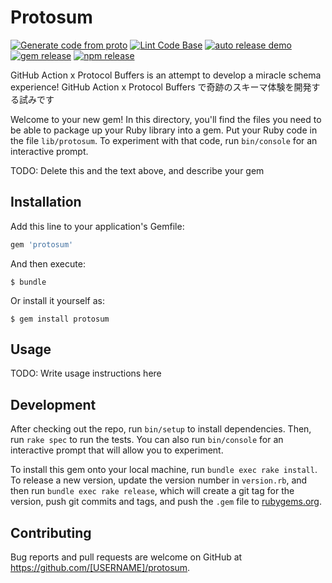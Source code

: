 # Protosum

[![Generate code from proto](https://github.com/igsr5/protosum/actions/workflows/gen-from-proto.yml/badge.svg)](https://github.com/igsr5/protosum/actions/workflows/gen-from-proto.yml)
[![Lint Code Base](https://github.com/igsr5/protosum/actions/workflows/linter.yml/badge.svg)](https://github.com/igsr5/protosum/actions/workflows/linter.yml)
[![auto release demo](https://github.com/igsr5/protosum/actions/workflows/create-release.yml/badge.svg)](https://github.com/igsr5/protosum/actions/workflows/create-release.yml)
[![gem release](https://github.com/igsr5/protosum/actions/workflows/gem-release.yml/badge.svg)](https://github.com/igsr5/protosum/actions/workflows/gem-release.yml)
[![npm release](https://github.com/igsr5/protosum/actions/workflows/npm-release.yml/badge.svg)](https://github.com/igsr5/protosum/actions/workflows/npm-release.yml)

GitHub Action x Protocol Buffers is an attempt to develop a miracle schema experience!
GitHub Action x Protocol Buffers で奇跡のスキーマ体験を開発する試みです

Welcome to your new gem! In this directory, you'll find the files you need to be able to package up your Ruby library into a gem. Put your Ruby code in the file `lib/protosum`. To experiment with that code, run `bin/console` for an interactive prompt.

TODO: Delete this and the text above, and describe your gem

## Installation

Add this line to your application's Gemfile:

```ruby
gem 'protosum'
```

And then execute:

    $ bundle

Or install it yourself as:

    $ gem install protosum

## Usage

TODO: Write usage instructions here

## Development

After checking out the repo, run `bin/setup` to install dependencies. Then, run `rake spec` to run the tests. You can also run `bin/console` for an interactive prompt that will allow you to experiment.

To install this gem onto your local machine, run `bundle exec rake install`. To release a new version, update the version number in `version.rb`, and then run `bundle exec rake release`, which will create a git tag for the version, push git commits and tags, and push the `.gem` file to [rubygems.org](https://rubygems.org).

## Contributing

Bug reports and pull requests are welcome on GitHub at https://github.com/[USERNAME]/protosum.
